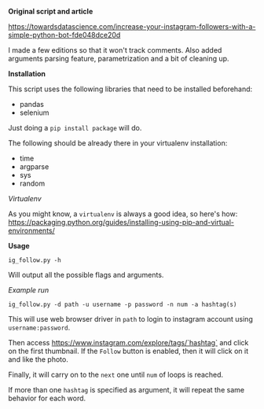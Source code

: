 **Original script and article**

 https://towardsdatascience.com/increase-your-instagram-followers-with-a-simple-python-bot-fde048dce20d

 I made a few editions so that it won't track comments. Also added arguments parsing feature, parametrization and a bit of cleaning up.

**Installation** 

 This script uses the following libraries that need to be installed beforehand:
 * pandas
 * selenium

 Just doing a `pip install package` will do.

 The following should be already there in your virtualenv installation:
 * time
 * argparse
 * sys
 * random

*Virtualenv*

 As you might know, a `virtualenv` is always a good idea, so here's how: https://packaging.python.org/guides/installing-using-pip-and-virtual-environments/

**Usage**

`ig_follow.py -h` 
 
 Will output all the possible flags and arguments. 
 
 *Example run*
 
 `ig_follow.py -d path -u username -p password -n num -a hashtag(s)`
 
 This will use web browser driver in `path` to login to instagram account using `username:password`.

 Then access https://www.instagram.com/explore/tags/`hashtag` and click on the first thumbnail. If the `Follow` button is enabled, then it will click on it and like the photo. 
 
 Finally, it will carry on to the `next` one until `num` of loops is reached.
 
 If more than one `hashtag` is specified as argument, it will repeat the same behavior for each word.